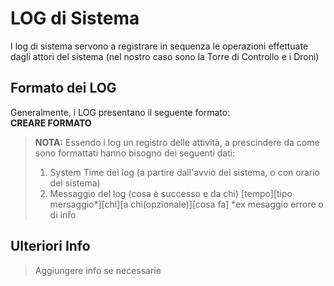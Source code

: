# LOG di Sistema
I log di sistema servono a registrare in sequenza le operazioni effettuate dagli attori del sistema (nel nostro caso sono la Torre di Controllo e i Droni)
## Formato dei LOG
Generalmente, i LOG presentano il seguente formato:\
**CREARE FORMATO**

> **NOTA:** Essendo i log un registro delle attività, a prescindere da come sono formattati hanno bisogno dei seguenti dati:
> 1. System Time del log (a partire dall'avvio del sistema, o con orario del sistema)
> 2. Messaggio del log (cosa è successo e da chi)
 [tempo][tipo mersaggio*][chi][a chi(opzionale)][cosa fa]
 *ex mesaggio errore o di info


## Ulteriori Info
> Aggiungere info se necessarie
